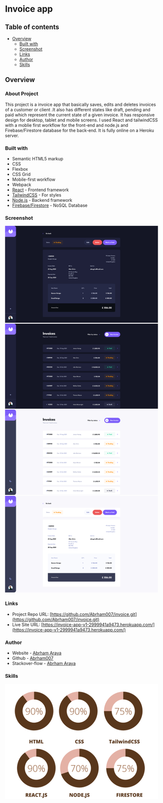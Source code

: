 # Invoice app

## Table of contents

- [Overview](#overview)
  - [Built with](#built-with)
  - [Screenshot](#screenshot)
  - [Links](#links)
  - [Author](#author)
  - [Skills](#skills)

## Overview

### About Project

This project is a invoice app that basically saves, edits and deletes invoices of a customer or client .It also has different states like draft, pending and paid which represent the current state of a given invoice. It has responsive design for desktop, tablet and mobile screens. I used React and tailwindCSS with a moblie first workflow for the front-end and node.js and Firebase/Firestore database for the back-end. It is fully online on a Heroku server.

### Built with

- Semantic HTML5 markup
- CSS
- Flexbox
- CSS Grid
- Mobile-first workflow
- Webpack
- [React](https://reactjs.org/) - Frontend framework
- [TailwindCSS](https://tailwindcss.com//) - For styles
- [Node.js](https://nodejs.org/) - Backend framework
- [Firebase/Firestore](https://firebase.google.com/) - NoSQL Database

### Screenshot

![Desktop-View Invoice[Dark]](./screenshots/screenshot-1.jpg)
![Desktop-Invoice[Dark]](./screenshots/screenshot-2.jpg)
![Desktop-Invoice](./screenshots/screenshot-3.jpg)
![Desktop-View Invoice](./screenshots/screenshot-4.jpg)

### Links

- Project Repo URL: [https://github.com/Abrham007/invoice.git](https://github.com/Abrham007/invoice.git)
- Live Site URL: [https://invoice-app-v1-2999941a9473.herokuapp.com/](https://invoice-app-v1-2999941a9473.herokuapp.com/)

### Author

- Website - [Abrham Araya](https://abrhamaraya.com)
- Github - [Abrham007](https://github.com/Abrham007)
- Stackover-flow - [Abrham Araya](https://stackoverflow.com/users/22762463/abrham-araya)

### Skills

![Skills](./screenshots/skills.png)
